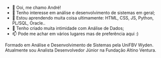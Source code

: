 - 👋 Ooi, me chamo André!
- 👀 Tenho interesse em análise e desenvolvimento de sistemas em geral;
- 🌱 Estou aprendendo muita coisa ultimamente: HTML, CSS, JS, Python, PL/SQL, Oracle..
- 💞️ Tenho criado muita intimidade com Análise de Dados;
- 📫 Pode me achar em vários lugares mas de preferência aqui :)

Formado em Análise e Desenvolvimento de Sistemas pela UniFBV Wyden. Atualmente sou Analista Desenvolvedor Júnior na Fundação Altino Ventura.

<!---
andrelwm/andrelwm is a ✨ special ✨ repository because its `README.md` (this file) appears on your GitHub profile.
You can click the Preview link to take a look at your changes.
--->
